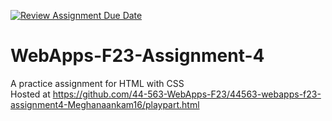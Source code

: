 [![Review Assignment Due Date](https://classroom.github.com/assets/deadline-readme-button-24ddc0f5d75046c5622901739e7c5dd533143b0c8e959d652212380cedb1ea36.svg)](https://classroom.github.com/a/4tKarLeg)
# WebApps-F23-Assignment-4
A practice assignment for HTML with CSS
<br>
Hosted at https://github.com/44-563-WebApps-F23/44563-webapps-f23-assignment4-Meghanaankam16/playpart.html
